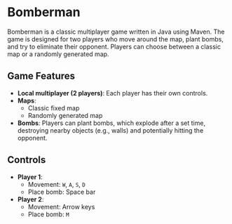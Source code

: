 # Bomberman

Bomberman is a classic multiplayer game written in Java using Maven. The game is designed for two players who move around the map, plant bombs, and try to eliminate their opponent. Players can choose between a classic map or a randomly generated map.

## Game Features

- **Local multiplayer (2 players)**: Each player has their own controls.
- **Maps**:
  - Classic fixed map
  - Randomly generated map
- **Bombs**: Players can plant bombs, which explode after a set time, destroying nearby objects (e.g., walls) and potentially hitting the opponent.
  
## Controls

- **Player 1**:
  - Movement: `W`, `A`, `S`, `D`
  - Place bomb: Space bar
- **Player 2**:
  - Movement: Arrow keys
  - Place bomb: `M`

